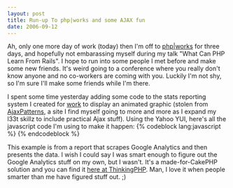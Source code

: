 ```yaml
--- 
layout: post
title: Run-up To php|works and some AJAX fun
date: 2006-09-12
---
```

<p>
Ah, only one more day of work (today) then I'm off to <a href="http://www.phparch.com/works">php|works</a> for three days, and hopefully not embarassing myself during my talk "What Can PHP Learn From Rails".  I hope to run into some people I met before and make some new friends.  It's weird going to a conference where you really don't know anyone and no co-workers are coming with you.  Luckily I'm not shy, so I'm sure I'll make some friends while I'm there.
</p>
<p>
I spent some time yesterday adding some code to the stats reporting system I created for <a href="http://www.verticalscope.com">work</a> to display an animated graphic (stolen from <a href="http://ajaxpatterns.org">AjaxPatterns</a>, a site I find myself going to more and more as I expand my l33t skillz to include practical Ajax stuff).  Using the Yahoo YUI, here's all the javascript code I'm using to make it happen:
{% codeblock lang:javascript %}
<script type="text/javascript">

	// Object that handles response from XmlHttpRequest
	var responseObj = {
		success: function (o) {
			YAHOO.util.Dom.setStyle("progress", "visibility", "hidden");
			YAHOO.util.Dom.setStyle("hiddenDIV", "visibility", "visible");
			response = o.responseText;
			YAHOO.util.Dom.get ("hiddenDIV").innerHTML = response;
		},
		
		failure: function (o) {
			alert ("ERROR -- Could not get data for your report!");
		}
	}
	
	// process request to get page views information
		
	function getpageviews(field, start_date, finish_date) {
		YAHOO.util.Dom.setStyle("hiddenDIV", "visibility", "hidden");
		YAHOO.util.Dom.setStyle("progress", "visibility", "visible");
		YAHOO.util.Connect.asyncRequest('GET', "/verticalscope_stats/reports/getpageviews/" + field + "/" + start_date + "/" + finish_date, responseObj);
	}
	
	YAHOO.util.Dom.setStyle('progress", "visibility", "visible");
	getpageviews("page_views", "< ?php echo $start_date ?>", "< ?php echo $finish_date ?>");
	
</script>
{% endcodeblock %}
</p>
<p>
This example is from a report that scrapes Google Analytics and then presents the data.  I wish I could say I was smart enough to figure out the Google Analytics stuff on my own, but I wasn't.  It's a made-for-CakePHP solution and you can find it <a href="http://www.thinkingphp.org/2006/06/19/google-analytics-php-api-cakephp-model">here at ThinkingPHP</a>.  Man, I love it when people smarter than me have figured stuff out. ;)</p>
